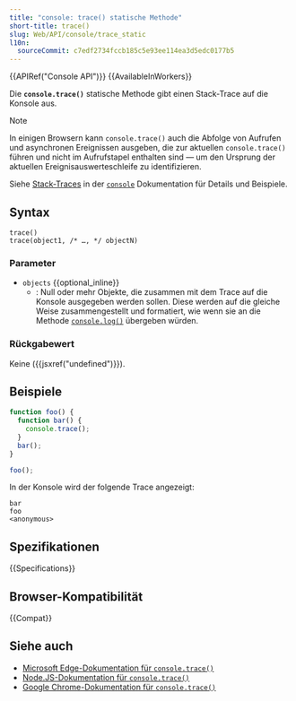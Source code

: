 ```yaml
---
title: "console: trace() statische Methode"
short-title: trace()
slug: Web/API/console/trace_static
l10n:
  sourceCommit: c7edf2734fccb185c5e93ee114ea3d5edc0177b5
---
```


{{APIRef("Console API")}} {{AvailableInWorkers}}

Die **`console.trace()`** statische Methode gibt einen Stack-Trace auf die Konsole aus.

> [!NOTE]
> In einigen Browsern kann `console.trace()` auch die Abfolge von Aufrufen und asynchronen Ereignissen ausgeben, die zur aktuellen `console.trace()` führen und nicht im Aufrufstapel enthalten sind — um den Ursprung der aktuellen Ereignisauswerteschleife zu identifizieren.

Siehe [Stack-Traces](/de/docs/Web/API/console#stack_traces) in der [`console`](/de/docs/Web/API/Console) Dokumentation für Details und Beispiele.

## Syntax

```js-nolint
trace()
trace(object1, /* …, */ objectN)
```

### Parameter

- `objects` {{optional_inline}}
  - : Null oder mehr Objekte, die zusammen mit dem Trace auf die Konsole ausgegeben werden sollen. Diese werden auf die gleiche Weise zusammengestellt und formatiert, wie wenn sie an die Methode [`console.log()`](/de/docs/Web/API/Console/log_static) übergeben würden.

### Rückgabewert

Keine ({{jsxref("undefined")}}).

## Beispiele

```js
function foo() {
  function bar() {
    console.trace();
  }
  bar();
}

foo();
```

In der Konsole wird der folgende Trace angezeigt:

```plain
bar
foo
<anonymous>
```

## Spezifikationen

{{Specifications}}

## Browser-Kompatibilität

{{Compat}}

## Siehe auch

- [Microsoft Edge-Dokumentation für `console.trace()`](https://learn.microsoft.com/en-us/microsoft-edge/devtools-guide-chromium/console/api#trace)
- [Node.JS-Dokumentation für `console.trace()`](https://nodejs.org/docs/latest/api/console.html#consoletracemessage-args)
- [Google Chrome-Dokumentation für `console.trace()`](https://developer.chrome.com/docs/devtools/console/api/#trace)
